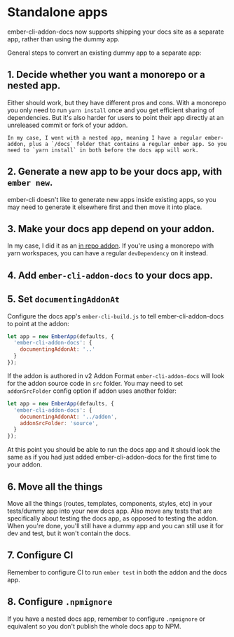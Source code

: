 # Standalone apps

ember-cli-addon-docs now supports shipping your docs site as a separate app,
rather than using the dummy app.

General steps to convert an existing dummy app to a separate app:

## 1. Decide whether you want a monorepo or a nested app.

Either should work, but they have different pros and cons. With a monorepo you only need to run `yarn install` once and you get efficient sharing of dependencies. But it's also harder for users to point their app directly at an unreleased commit or fork of your addon.

    In my case, I went with a nested app, meaning I have a regular ember-addon, plus a `/docs` folder that contains a regular ember app. So you need to `yarn install` in both before the docs app will work.

## 2. Generate a new app to be your docs app, with `ember new`.

ember-cli doesn't like to generate new apps inside existing apps, so you may need to generate it elsewhere first and then move it into place.

## 3. Make your docs app depend on your addon.

In my case, I did it as an [in repo addon](https://github.com/ember-animation/ember-animated/blob/152943adb41cdf2de8082b679daafffd6f9c3f77/docs/package.json#L70). If you're using a monorepo with yarn workspaces, you can have a regular `devDependency` on it instead.

## 4. Add `ember-cli-addon-docs` to your docs app.

## 5. Set `documentingAddonAt`

Configure the docs app's `ember-cli-build.js` to tell ember-cli-addon-docs to point at the addon:

```js
let app = new EmberApp(defaults, {
  'ember-cli-addon-docs': {
    documentingAddonAt: '..'
  }
});
```

If the addon is authored in v2 Addon Format `ember-cli-addon-docs` will look for the addon source code in `src` folder.
You may need to set `addonSrcFolder` config option if addon uses another folder:

```js
let app = new EmberApp(defaults, {
  'ember-cli-addon-docs': {
    documentingAddonAt: '../addon',
    addonSrcFolder: 'source',
  }
});
```

At this point you should be able to run the docs app and it should look the same as if you had just added ember-cli-addon-docs for the first time to your addon.

## 6. Move all the things

Move all the things (routes, templates, components, styles, etc) in your tests/dummy app into your new docs app. Also move any tests that are specifically about testing the docs app, as opposed to testing the addon. When you're done, you'll still have a dummy app and you can still use it for dev and test, but it won't contain the docs.

## 7. Configure CI

Remember to configure CI to run `ember test` in both the addon and the docs app.

## 8. Configure `.npmignore`

If you have a nested docs app, remember to configure `.npmignore` or equivalent so you don't publish the whole docs app to NPM.

